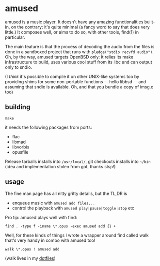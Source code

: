 # amused

amused is a music player.  It doesn't have any amazing functionalities
built-in, on the contrary: it's quite minimal (a fancy word to say
that does very little.)  It composes well, or aims to do so, with
other tools, find(1) in particular.

The main feature is that the process of decoding the audio from the
files is done in a sandboxed project that runs with `pledge("stdio
recvfd audio")`.  Oh, by the way, amused targets OpenBSD only: it
relies its make infrastructure to build, uses various cool stuff
from its libc and can output only to sndio.

(I *think* it's possible to compile it on other UNIX-like systems
too by providing shims for some non-portable functions -- hello
libbsd -- and assuming that sndio is available.  Oh, and that you
bundle a copy of imsg.c too)


## building

	make

it needs the following packages from ports:

 - flac
 - libmad
 - libvorbis
 - opusfile

Release tarballs installs into `/usr/local/`, git checkouts installs
into `~/bin` (idea and implementation stolen from got, thanks stsp!)


## usage

The fine man page has all nitty gritty details, but the TL;DR is

 - enqueue music with `amused add files...`
 - control the playback with `amused play|pause|toggle|stop` etc

Pro tip: amused plays well with find:

	find . -type f -iname \*.opus -exec amused add {} +

Well, for these kinds of things I wrote a wrapper around find called
walk that's very handy in combo with amused too!

	walk \*.opus ! amused add

(walk lives in my [dotfiles](//git.omarpolo.com/dotsnew))
